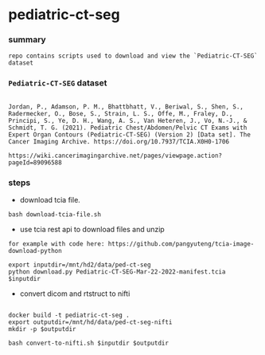 

# pediatric-ct-seg

### summary

```
repo contains scripts used to download and view the `Pediatric-CT-SEG` dataset

```

### `Pediatric-CT-SEG` dataset

```

Jordan, P., Adamson, P. M., Bhattbhatt, V., Beriwal, S., Shen, S., Radermecker, O., Bose, S., Strain, L. S., Offe, M., Fraley, D., Principi, S., Ye, D. H., Wang, A. S., Van Heteren, J., Vo, N.-J., & Schmidt, T. G. (2021). Pediatric Chest/Abdomen/Pelvic CT Exams with Expert Organ Contours (Pediatric-CT-SEG) (Version 2) [Data set]. The Cancer Imaging Archive. https://doi.org/10.7937/TCIA.X0H0-1706

https://wiki.cancerimagingarchive.net/pages/viewpage.action?pageId=89096588

```


### steps

+ download tcia file.

```
bash download-tcia-file.sh
```

+ use tcia rest api to download files and unzip

```
for example with code here: https://github.com/pangyuteng/tcia-image-download-python

export inputdir=/mnt/hd2/data/ped-ct-seg
python download.py Pediatric-CT-SEG-Mar-22-2022-manifest.tcia $inputdir

```

+ convert dicom and rtstruct to nifti

```

docker build -t pediatric-ct-seg .
export outputdir=/mnt/hd/data/ped-ct-seg-nifti
mkdir -p $outputdir

bash convert-to-nifti.sh $inputdir $outputdir

```









```
